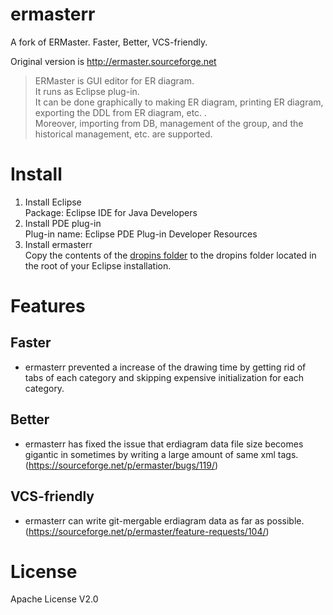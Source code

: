 # ermasterr
A fork of ERMaster. Faster, Better, VCS-friendly.

Original version is http://ermaster.sourceforge.net  
> ERMaster is GUI editor for ER diagram.  
> It runs as Eclipse plug-in.  
> It can be done graphically to making ER diagram, printing ER diagram, exporting the DDL from ER diagram, etc. .  
> Moreover, importing from DB, management of the group, and the historical management, etc. are supported.  

# Install
1. Install Eclipse  
Package: Eclipse IDE for Java Developers
2. Install PDE plug-in  
Plug-in name: Eclipse PDE Plug-in Developer Resources
3. Install ermasterr  
Copy the contents of the [dropins folder](https://github.com/roundrop/ermasterr/tree/master/dropins/ermasterr/eclipse/plugins) to the dropins folder located in the root of your Eclipse installation.

# Features

## Faster
* ermasterr prevented a increase of the drawing time by getting rid of tabs of each category and skipping expensive initialization for each category.

## Better
* ermasterr has fixed the issue that erdiagram data file size becomes gigantic in sometimes by writing a large amount of same xml tags. (https://sourceforge.net/p/ermaster/bugs/119/)

## VCS-friendly
* ermasterr can write git-mergable erdiagram data as far as possible. (https://sourceforge.net/p/ermaster/feature-requests/104/)

# License
Apache License V2.0
